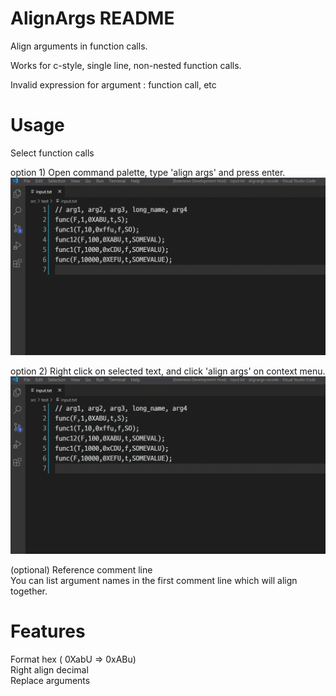 # AlignArgs README

Align arguments in function calls.

Works for c-style, single line, non-nested function calls.  

Invalid expression for argument : function call, etc


# Usage

Select function calls

option 1) Open command palette, type 'align args' and press enter.
![Demo](./images/commandpalette.gif?raw=true)


option 2) Right click on selected text, and click 'align args' on context menu.
![Demo](./images/contextmenu.gif?raw=true)


(optional) Reference comment line   
You can list argument names in the first comment line which will align together.

# Features
Format hex ( 0XabU => 0xABu)  
Right align decimal  
Replace arguments  
